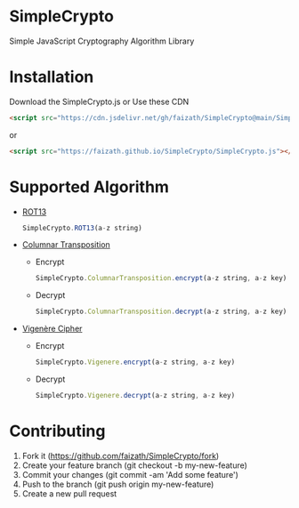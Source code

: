 # SimpleCrypto
Simple JavaScript Cryptography Algorithm Library

# Installation
Download the SimpleCrypto.js or Use these CDN
```html
<script src="https://cdn.jsdelivr.net/gh/faizath/SimpleCrypto@main/SimpleCrypto.js"></script>
```
or
```html
<script src="https://faizath.github.io/SimpleCrypto/SimpleCrypto.js"></script>
```

# Supported Algorithm
- [ROT13](https://en.wikipedia.org/wiki/ROT13)
  ```javascript
  SimpleCrypto.ROT13(a-z string)
  ```
  
- [Columnar Transposition](https://en.wikipedia.org/wiki/Transposition_cipher#Columnar_transposition)
  - Encrypt
    ```javascript
    SimpleCrypto.ColumnarTransposition.encrypt(a-z string, a-z key)
    ```
  - Decrypt
    ```javascript
    SimpleCrypto.ColumnarTransposition.decrypt(a-z string, a-z key)
    ```
    
- [Vigenère Cipher](https://en.wikipedia.org/wiki/Vigen%C3%A8re_cipher)
  - Encrypt
    ```javascript
    SimpleCrypto.Vigenere.encrypt(a-z string, a-z key)
    ```
  - Decrypt
    ```javascript
    SimpleCrypto.Vigenere.decrypt(a-z string, a-z key)
    ```

# Contributing
1.  Fork it (https://github.com/faizath/SimpleCrypto/fork)
2.  Create your feature branch (git checkout -b my-new-feature)
3.  Commit your changes (git commit -am 'Add some feature')
4.  Push to the branch (git push origin my-new-feature)
5.  Create a new pull request
